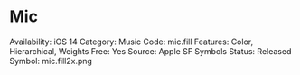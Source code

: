 # Mic

Availability: iOS 14
Category: Music
Code: mic.fill
Features: Color, Hierarchical, Weights
Free: Yes
Source: Apple SF Symbols
Status: Released
Symbol: mic.fill2x.png